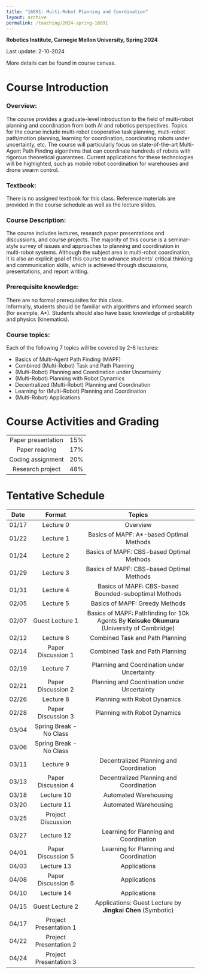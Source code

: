 ```yaml
---
title: "16891: Multi-Robot Planning and Coordination"
layout: archive
permalink: /teaching/2024-spring-16891
---
```

**Robotics Institute, Carnegie Mellon University, Spring 2024**

Last update: 2-10-2024

More details can be found in course canvas.

Course Introduction
======
### Overview:
The course provides a graduate-level introduction to the field of multi-robot planning and coordination from both AI and robotics perspectives. 
Topics for the course include multi-robot cooperative task planning, multi-robot path/motion planning, learning for coordination, coordinating robots under uncertainty, etc. 
The course will particularly focus on state-of-the-art Multi-Agent Path Finding algorithms that can coordinate hundreds of robots with rigorous theoretical guarantees. 
Current applications for these technologies will be highlighted, such as mobile robot coordination for warehouses and drone swarm control. 

### Textbook: 
There is no assigned textbook for this class. Reference materials are provided in the course schedule as well as the lecture slides.

### Course Description: 
The course includes lectures, research paper presentations and discussions, and course projects. 
The majority of this course is a seminar-style survey of issues and approaches to planning and coordination in multi-robot systems. 
Although the subject area is multi-robot coordination, it is also an explicit goal of this course to advance students' critical thinking and communication skills, which is achieved through discussions, presentations, and report writing. 

### Prerequisite knowledge: 
There are no formal prerequisites for this class.  
Informally, students should be familiar with algorithms and informed search (for example, A*). 
Students should also have basic knowledge of probability and physics (kinematics).

### Course topics: 
Each of the following 7 topics will be covered by 2-6 lectures:
- Basics of Multi-Agent Path Finding (MAPF)
- Combined (Multi-Robot) Task and Path Planning
- (Multi-Robot) Planning and Coordination under Uncertainty
- (Multi-Robot) Planning with Robot Dynamics
- Decentralized (Multi-Robot) Planning and Coordination
- Learning for (Multi-Robot) Planning and Coordination
- (Multi-Robot) Applications

Course Activities and Grading
======


|                    |     |
|:------------------:|:---:|
| Paper presentation | 15% |
|   Paper reading    | 17% |
| Coding assignment  | 20% |
|  Research project  | 48% |


Tentative Schedule
======

|  Date  |         Format          |                                           Topics                                            |
|:------:|:-----------------------:|:-------------------------------------------------------------------------------------------:|
| 01/17  |        Lecture 0        |                                          Overview                                           |
| 01/22  |        Lecture 1        |                          Basics of MAPF: A*-based Optimal Methods                           |
| 01/24  |        Lecture 2        |                          Basics of MAPF: CBS-based Optimal Methods                          |
| 01/29  |        Lecture 3        |                          Basics of MAPF: CBS-based Optimal Methods                          |	 
| 01/31  |        Lecture 4        |                    Basics of MAPF: CBS-based Bounded-suboptimal Methods                     |
| 02/05  |        Lecture 5        |                               Basics of MAPF: Greedy Methods                                |
| 02/07  |     Guest Lecture 1     | Basics of MAPF: Pathfinding for 10k Agents By **Keisuke Okumura** (University of Cambridge) |
| 02/12  |        Lecture 6        |                               Combined Task and Path Planning                               |
| 02/14  |   Paper Discussion 1    |                               Combined Task and Path Planning                               |
| 02/19  |        Lecture 7        |                         Planning and Coordination under Uncertainty                         |
| 02/21  |   Paper Discussion 2    |                         Planning and Coordination under Uncertainty                         |
| 02/26  |        Lecture 8        |                                Planning with Robot Dynamics                                 |
| 02/28  |   Paper Discussion 3    |                                Planning with Robot Dynamics                                 |
| 03/04  | Spring Break - No Class |
| 03/06  | Spring Break - No Class |
| 03/11  |        Lecture 9        |                           Decentralized Planning and Coordination                           |
| 03/13  |   Paper Discussion 4    |                           Decentralized Planning and Coordination                           |
| 03/18  |       Lecture 10        |                                    Automated Warehousing                                    |
| 03/20  |       Lecture 11        |                                    Automated Warehousing                                    |
| 03/25  |   Project Discussion    |                                                                                             |
| 03/27  |       Lecture 12        |                           Learning for Planning and Coordination                            |
| 04/01  |   Paper Discussion 5    |                           Learning for Planning and Coordination                            | 
| 04/03  |       Lecture 13        |                                        Applications                                         |
| 04/08  |   Paper Discussion 6    |                                        Applications                                         |
| 04/10  |       Lecture 14        |                                        Applications                                         | 
| 04/15  |     Guest Lecture 2     |                 Applications: Guest Lecture by **Jingkai Chen** (Symbotic)                  |
| 04/17  | Project Presentation 1  |
| 04/22  | Project Presentation 2  |
| 04/24  | Project Presentation 3  |
